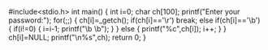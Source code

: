 #include<stdio.h>
int main()
{
    int i=0;
    char ch[100];
    printf("Enter your password:");
    for(;;)
    {
        ch[i]=_getch();
        if(ch[i]=='\r')
        break;
        else if(ch[i]=='\b')
        {
            if(i!=0)
            {
             i=i-1;
             printf("\b \b");
            }
        }
        else
        {
        printf("%c",ch[i]);
        i++;
        }
    }
    ch[i]=NULL;
    printf("\n%s",ch);
    return 0;
}
